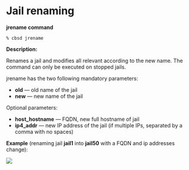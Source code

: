 # Jail renaming

**jrename command**

```
% cbsd jrename
```
**Description:**

Renames a jail and modifies all relevant according to the new name. The command can only be executed on stopped jails.

jrename has the two following mandatory parameters:

*  **old** — old name of the jail
*  **new** — new name of the jail

Optional parameters:

* **host_hostname** — FQDN, new full hostname of jail
* **ip4_addr** — new IP address of the jail (if multiple IPs, separated by a comma with no spaces)

**Example** (renaming jail **jail1** into **jail50** with a FQDN and ip addresses change):

![](https://www.bsdstore.ru/img/jrename1.png)
